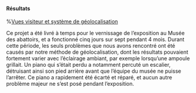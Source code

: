#### Résultats

%[Vues visiteur et système de géolocalisation](videos/offroad.mp4)

<div class="notes">

Ce projet a été livré à temps pour le vernissage de l’exposition au Musée des abattoirs, et a fonctionné cinq jours
sur sept pendant 4 mois. Durant cette période, les seuls problèmes que nous avons rencontré ont été causés par notre
méthode de géolocalisation, dont les résultats pouvaient fortement varier avec l’éclairage ambiant, par exemple
lorsqu’une ampoule grillait. Un piano qui s’était perdu a notamment percuté un escalier, détruisant ainsi son pied
arrière avant que l’équipe du musée ne puisse l’arrêter. Ce piano a rapidement été écarté et réparé, et aucun autre
problème majeur ne s’est posé pendant l’exposition.

</div>
